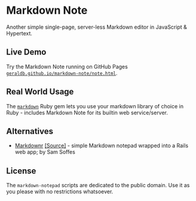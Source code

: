 # Markdown Note

Another simple single-page, server-less Markdown editor in JavaScript & Hypertext.

## Live Demo

Try the Markdown Note running
on GitHub Pages [`geraldb.github.io/markdown-note/note.html`](http://geraldb.github.io/markdown-note/note.html).


## Real World Usage

The [`markdown`](https://github.com/gerald/markdown) Ruby gem
lets you use your markdown library of choice in Ruby - includes Markdown Note
for its builtin web service/server.

## Alternatives

- [Markdownr](http://markdownr.com/) [[Source]](https://github.com/soffes/markdownr.com) - simple Markdown notepad wrapped into a Rails web app; by Sam Soffes


## License

The `markdown-notepad` scripts are dedicated to the public domain.
Use it as you please with no restrictions whatsoever.
